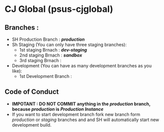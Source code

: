 # CJ Global (psus-cjglobal)
 
## Branches :
- SH Production Branch  : **_production_**
- Sh Staging  (You can only have three staging branches):
   - 1st staging Brnach :  **_dev-staging_**
   - 2nd staging Brnach :  **_sandbox_**
   - 3rd staging Brnach :  **<TBD>**
- Development (You can have as many development branches as you like): 
   - 1st Development Branch : **<TBD>**
   
## Code of Conduct
- **IMPOTANT : DO NOT COMMIT anything in the _production_ branch, because _production_ is _Production Instance_**
- If you want to start development branch fork new branch form _production_ or _staging_ branches and and SH will automatically start new development build. 
